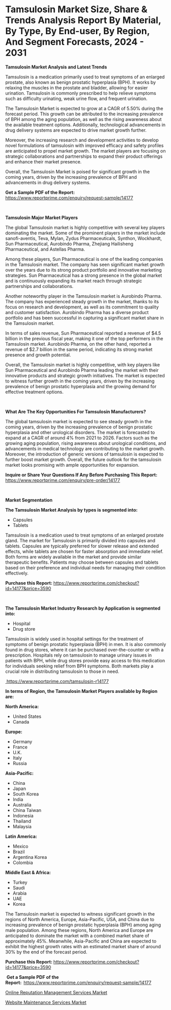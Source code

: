 <p><h1>Tamsulosin Market Size, Share & Trends Analysis Report By Material, By Type, By End-user, By Region, And Segment Forecasts, 2024 - 2031</h1></p><p><strong>Tamsulosin Market Analysis and Latest Trends</strong></p>
<p><p>Tamsulosin is a medication primarily used to treat symptoms of an enlarged prostate, also known as benign prostatic hyperplasia (BPH). It works by relaxing the muscles in the prostate and bladder, allowing for easier urination. Tamsulosin is commonly prescribed to help relieve symptoms such as difficulty urinating, weak urine flow, and frequent urination.</p><p>The Tamsulosin Market is expected to grow at a CAGR of 5.50% during the forecast period. This growth can be attributed to the increasing prevalence of BPH among the aging population, as well as the rising awareness about the available treatment options. Additionally, technological advancements in drug delivery systems are expected to drive market growth further.</p><p>Moreover, the increasing research and development activities to develop novel formulations of tamsulosin with improved efficacy and safety profiles are anticipated to propel market growth. The market players are focusing on strategic collaborations and partnerships to expand their product offerings and enhance their market presence.</p><p>Overall, the Tamsulosin Market is poised for significant growth in the coming years, driven by the increasing prevalence of BPH and advancements in drug delivery systems.</p></p>
<p><strong>Get a Sample PDF of the Report:&nbsp;</strong> <a href="https://www.reportprime.com/enquiry/request-sample/14177">https://www.reportprime.com/enquiry/request-sample/14177</a></p>
<p>&nbsp;</p>
<p><strong>Tamsulosin Major Market Players</strong></p>
<p><p>The global Tamsulosin market is highly competitive with several key players dominating the market. Some of the prominent players in the market include sanofi-aventis, Teva, Mylan, Zydus Pharmaceuticals, Synthon, Wockhardt, Sun Pharmaceutical, Aurobindo Pharma, Zhejiang Hailisheng Pharmaceutical, and Astellas Pharma.</p><p>Among these players, Sun Pharmaceutical is one of the leading companies in the Tamsulosin market. The company has seen significant market growth over the years due to its strong product portfolio and innovative marketing strategies. Sun Pharmaceutical has a strong presence in the global market and is continuously expanding its market reach through strategic partnerships and collaborations.</p><p>Another noteworthy player in the Tamsulosin market is Aurobindo Pharma. The company has experienced steady growth in the market, thanks to its focus on research and development, as well as its commitment to quality and customer satisfaction. Aurobindo Pharma has a diverse product portfolio and has been successful in capturing a significant market share in the Tamsulosin market.</p><p>In terms of sales revenue, Sun Pharmaceutical reported a revenue of $4.5 billion in the previous fiscal year, making it one of the top performers in the Tamsulosin market. Aurobindo Pharma, on the other hand, reported a revenue of $2.7 billion in the same period, indicating its strong market presence and growth potential.</p><p>Overall, the Tamsulosin market is highly competitive, with key players like Sun Pharmaceutical and Aurobindo Pharma leading the market with their innovative products and strategic growth initiatives. The market is expected to witness further growth in the coming years, driven by the increasing prevalence of benign prostatic hyperplasia and the growing demand for effective treatment options.</p></p>
<p>&nbsp;</p>
<p><strong>What Are The Key Opportunities For Tamsulosin Manufacturers?</strong></p>
<p><p>The global tamsulosin market is expected to see steady growth in the coming years, driven by the increasing prevalence of benign prostatic hyperplasia and other urological disorders. The market is forecasted to expand at a CAGR of around 4% from 2021 to 2026. Factors such as the growing aging population, rising awareness about urological conditions, and advancements in medical technology are contributing to the market growth. Moreover, the introduction of generic versions of tamsulosin is expected to further boost market growth. Overall, the future outlook for the tamsulosin market looks promising with ample opportunities for expansion.</p></p>
<p><strong>Inquire or Share Your Questions If Any Before Purchasing This Report:</strong> <a href="https://www.reportprime.com/enquiry/pre-order/14177">https://www.reportprime.com/enquiry/pre-order/14177</a></p>
<p>&nbsp;</p>
<p><strong>Market Segmentation</strong></p>
<p><strong>The Tamsulosin Market Analysis by types is segmented into:</strong></p>
<p><ul><li>Capsules</li><li>Tablets</li></ul></p>
<p><p>Tamsulosin is a medication used to treat symptoms of an enlarged prostate gland. The market for Tamsulosin is primarily divided into capsules and tablets. Capsules are typically preferred for slower release and extended effects, while tablets are chosen for faster absorption and immediate relief. Both forms are widely available in the market and provide similar therapeutic benefits. Patients may choose between capsules and tablets based on their preference and individual needs for managing their condition effectively.</p></p>
<p><strong>Purchase this Report:&nbsp;</strong><a href="https://www.reportprime.com/checkout?id=14177&price=3590">https://www.reportprime.com/checkout?id=14177&price=3590</a></p>
<p>&nbsp;</p>
<p><strong>The Tamsulosin Market Industry Research by Application is segmented into:</strong></p>
<p><ul><li>Hospital</li><li>Drug store</li></ul></p>
<p><p>Tamsulosin is widely used in hospital settings for the treatment of symptoms of benign prostatic hyperplasia (BPH) in men. It is also commonly found in drug stores, where it can be purchased over-the-counter or with a prescription. Hospitals rely on tamsulosin to manage urinary issues in patients with BPH, while drug stores provide easy access to this medication for individuals seeking relief from BPH symptoms. Both markets play a crucial role in distributing tamsulosin to those in need.</p></p>
<p><a href="https://www.reportprime.com/tamsulosin-r14177">&nbsp;https://www.reportprime.com/tamsulosin-r14177</a></p>
<p><strong>In terms of Region, the Tamsulosin Market Players available by Region are:</strong></p>
<p>
    <p> <strong> North America: </strong>
        <ul>
            <li>United States</li>
            <li>Canada</li>
        </ul>
        </p> 
    <p> <strong> Europe: </strong>
        <ul>
            <li>Germany</li>
            <li>France</li>
            <li>U.K.</li>
            <li>Italy</li>
            <li>Russia</li>
        </ul>
        </p> 
    <p> <strong> Asia-Pacific: </strong>
        <ul>
            <li>China</li>
            <li>Japan</li>
            <li>South Korea</li>
            <li>India</li>
            <li>Australia</li>
            <li>China Taiwan</li>
            <li>Indonesia</li>
            <li>Thailand</li>
            <li>Malaysia</li>
        </ul>
        </p> 
    <p> <strong> Latin America: </strong>
        <ul>
            <li>Mexico</li>
            <li>Brazil</li>
            <li>Argentina Korea</li>
            <li>Colombia</li>
        </ul>
        </p> 
    <p> <strong> Middle East & Africa: </strong>
        <ul>
            <li>Turkey</li>
            <li>Saudi</li>
            <li>Arabia</li>
            <li>UAE</li>
            <li>Korea</li>
        </ul>
    </p>
    </p>
<p><p>The Tamsulosin market is expected to witness significant growth in the regions of North America, Europe, Asia-Pacific, USA, and China due to increasing prevalence of benign prostatic hyperplasia (BPH) among aging male population. Among these regions, North America and Europe are anticipated to dominate the market with a combined market share of approximately 45%. Meanwhile, Asia-Pacific and China are expected to exhibit the highest growth rates with an estimated market share of around 30% by the end of the forecast period.</p></p>
<p><strong>Purchase this Report: </strong><a href="https://www.reportprime.com/checkout?id=14177&price=3590">https://www.reportprime.com/checkout?id=14177&price=3590</a></p>
<p>&nbsp;<strong>Get a Sample PDF of the Report:&nbsp;&nbsp;</strong><a href="https://www.reportprime.com/enquiry/request-sample/14177">https://www.reportprime.com/enquiry/request-sample/14177</a></p>
<p><strong></strong></p>
<p><p><a href="https://github.com/qqkvdkuc33/Market-Research-Report-List-1/blob/main/online-reputation-management-services-market.md">Online Reputation Management Services Market</a></p><p><a href="https://github.com/eugeneKim6262/Market-Research-Report-List-1/blob/main/website-maintenance-services-market.md">Website Maintenance Services Market</a></p></p>